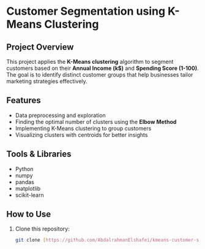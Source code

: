# Customer Segmentation using K-Means Clustering

## Project Overview
This project applies the **K-Means clustering** algorithm to segment customers based on their **Annual Income (k$)** and **Spending Score (1-100)**. The goal is to identify distinct customer groups that help businesses tailor marketing strategies effectively.

## Features
- Data preprocessing and exploration
- Finding the optimal number of clusters using the **Elbow Method**
- Implementing K-Means clustering to group customers
- Visualizing clusters with centroids for better insights

## Tools & Libraries
- Python
- numpy
- pandas
- matplotlib
- scikit-learn

## How to Use
1. Clone this repository:
   ```bash
   git clone [https://github.com/AbdalrahmanElshafei/kmeans-customer-segmentation.git]
